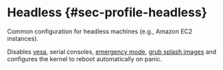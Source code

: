 # Headless {#sec-profile-headless}

Common configuration for headless machines (e.g., Amazon EC2 instances).

Disables [vesa](#opt-boot.vesa), serial consoles,
[emergency mode](#opt-systemd.enableEmergencyMode),
[grub splash images](#opt-boot.loader.grub.splashImage)
and configures the kernel to reboot automatically on panic.
